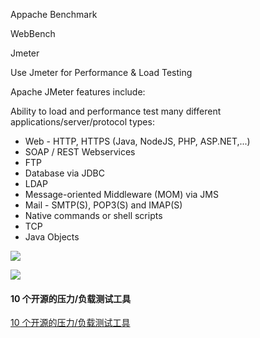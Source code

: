 
Appache Benchmark

WebBench

Jmeter

Use Jmeter for Performance & Load Testing

Apache JMeter features include:

Ability to load and performance test many different applications/server/protocol types:

- Web - HTTP, HTTPS (Java, NodeJS, PHP, ASP.NET,...)
- SOAP / REST Webservices
- FTP
- Database via JDBC
- LDAP
- Message-oriented Middleware (MOM) via JMS
- Mail - SMTP(S), POP3(S) and IMAP(S)
- Native commands or shell scripts
- TCP
- Java Objects

![](https://raw.githubusercontent.com/apache/jmeter/trunk/xdocs/images/screenshots/dashboard/response_time_percentiles_over_time.png)

![](https://www.oschina.net/uploads/img/201003/01171026_RWEE.png)

#### 10 个开源的压力/负载测试工具
[10 个开源的压力/负载测试工具](https://my.oschina.net/editorial-story/blog/864982)

